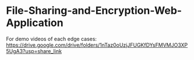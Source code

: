 # File-Sharing-and-Encryption-Web-Application

For demo videos of each edge cases: https://drive.google.com/drive/folders/1nTaz0oUzjJFUGKfDYsFMVMJO3XP5UgA3?usp=share_link

